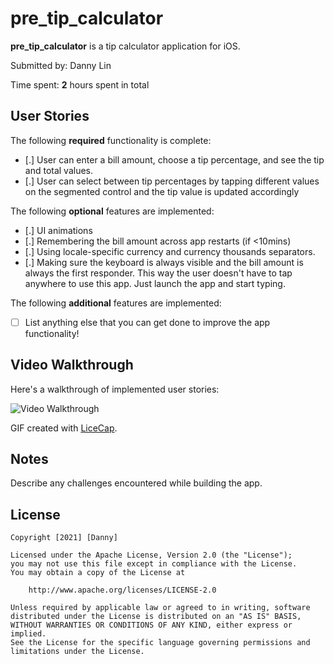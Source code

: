 # pre_tip_calculator

**pre_tip_calculator** is a tip calculator application for iOS.

Submitted by: Danny Lin

Time spent: **2** hours spent in total

## User Stories

The following **required** functionality is complete:

* [.] User can enter a bill amount, choose a tip percentage, and see the tip and total values.
* [.] User can select between tip percentages by tapping different values on the segmented control and the tip value is updated accordingly

The following **optional** features are implemented:

* [.] UI animations
* [.] Remembering the bill amount across app restarts (if <10mins)
* [.] Using locale-specific currency and currency thousands separators.
* [.] Making sure the keyboard is always visible and the bill amount is always the first responder. This way the user doesn't have to tap anywhere to use this app. Just launch the app and start typing.

The following **additional** features are implemented:

- [ ] List anything else that you can get done to improve the app functionality!

## Video Walkthrough

Here's a walkthrough of implemented user stories:

<img src='http://i.imgur.com/link/to/your/gif/file.gif' title='Video Walkthrough' width='' alt='Video Walkthrough' />

GIF created with [LiceCap](http://www.cockos.com/licecap/).

## Notes

Describe any challenges encountered while building the app.

## License

    Copyright [2021] [Danny]

    Licensed under the Apache License, Version 2.0 (the "License");
    you may not use this file except in compliance with the License.
    You may obtain a copy of the License at

        http://www.apache.org/licenses/LICENSE-2.0

    Unless required by applicable law or agreed to in writing, software
    distributed under the License is distributed on an "AS IS" BASIS,
    WITHOUT WARRANTIES OR CONDITIONS OF ANY KIND, either express or implied.
    See the License for the specific language governing permissions and
    limitations under the License.
